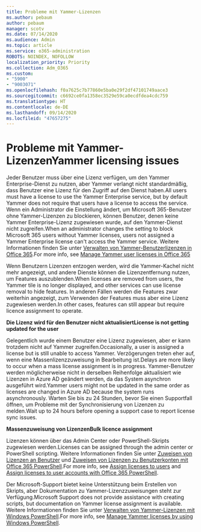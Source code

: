 ```yaml
---
title: Probleme mit Yammer-Lizenzen
ms.author: pebaum
author: pebaum
manager: scotv
ms.date: 07/14/2020
ms.audience: Admin
ms.topic: article
ms.service: o365-administration
ROBOTS: NOINDEX, NOFOLLOW
localization_priority: Priority
ms.collection: Adm_O365
ms.custom:
- "5900"
- "9003071"
ms.openlocfilehash: f0a7625c7b77860e5ba0e29f2df47101749aace3
ms.sourcegitcommit: c6692ce0fa1358ec3529e59ca0ecdfdea4cdc759
ms.translationtype: HT
ms.contentlocale: de-DE
ms.lasthandoff: 09/14/2020
ms.locfileid: "47657275"
---
```

# <a name="yammer-licensing-issues"></a><span data-ttu-id="1dd69-102">Probleme mit Yammer-Lizenzen</span><span class="sxs-lookup"><span data-stu-id="1dd69-102">Yammer licensing issues</span></span>

<span data-ttu-id="1dd69-103">Jeder Benutzer muss über eine Lizenz verfügen, um den Yammer Enterprise-Dienst zu nutzen, aber Yammer verlangt nicht standardmäßig, dass Benutzer eine Lizenz für den Zugriff auf den Dienst haben.</span><span class="sxs-lookup"><span data-stu-id="1dd69-103">All users must have a license to use the Yammer Enterprise service, but by default Yammer does not require that users have a license to access the service.</span></span> <span data-ttu-id="1dd69-104">Wenn ein Administrator die Einstellung ändert, um Microsoft 365-Benutzer ohne Yammer-Lizenzen zu blockieren, können Benutzer, denen keine Yammer Enterprise-Lizenz zugewiesen wurde, auf den Yammer-Dienst nicht zugreifen.</span><span class="sxs-lookup"><span data-stu-id="1dd69-104">When an administrator changes the setting to block Microsoft 365 users without Yammer licenses, users not assigned a Yammer Enterprise license can't access the Yammer service.</span></span> <span data-ttu-id="1dd69-105">Weitere Informationen finden Sie unter [Verwalten von Yammer-Benutzerlizenzen in Office 365](https://docs.microsoft.com/yammer/manage-yammer-users/manage-yammer-licenses-in-office-365).</span><span class="sxs-lookup"><span data-stu-id="1dd69-105">For more info, see [Manage Yammer user licenses in Office 365](https://docs.microsoft.com/yammer/manage-yammer-users/manage-yammer-licenses-in-office-365)</span></span> 

<span data-ttu-id="1dd69-106">Wenn Benutzern Lizenzen entzogen werden, wird die Yammer-Kachel nicht mehr angezeigt, und andere Dienste können die Lizenzentfernung nutzen, um Features auszublenden.</span><span class="sxs-lookup"><span data-stu-id="1dd69-106">When licenses are removed from users, the Yammer tile is no longer displayed, and other services can use license removal to hide features.</span></span> <span data-ttu-id="1dd69-107">In anderen Fällen werden die Features zwar weiterhin angezeigt, zum Verwenden der Features muss aber eine Lizenz zugewiesen werden.</span><span class="sxs-lookup"><span data-stu-id="1dd69-107">In other cases, features can still appear but require licence assignment to operate.</span></span>  

<span data-ttu-id="1dd69-108">**Die Lizenz wird für den Benutzer nicht aktualisiert**</span><span class="sxs-lookup"><span data-stu-id="1dd69-108">**License is not getting updated for the user**</span></span>  

<span data-ttu-id="1dd69-109">Gelegentlich wurde einem Benutzer eine Lizenz zugewiesen, aber er kann trotzdem nicht auf Yammer zugreifen.</span><span class="sxs-lookup"><span data-stu-id="1dd69-109">Occasionally, a user is assigned a license but is still unable to access Yammer.</span></span> <span data-ttu-id="1dd69-110">Verzögerungen treten eher auf, wenn eine Massenlizenzzuweisung in Bearbeitung ist.</span><span class="sxs-lookup"><span data-stu-id="1dd69-110">Delays are more likely to occur when a mass license assignment is in progress.</span></span> <span data-ttu-id="1dd69-111">Yammer-Benutzer werden möglicherweise nicht in derselben Reihenfolge aktualisiert wie Lizenzen in Azure AD geändert werden, da das System asynchron ausgeführt wird.</span><span class="sxs-lookup"><span data-stu-id="1dd69-111">Yammer users might not be updated in the same order as licenses are changed in Azure AD because the system runs asynchronously.</span></span> <span data-ttu-id="1dd69-112">Warten Sie bis zu 24 Stunden, bevor Sie einen Supportfall öffnen, um Probleme mit der Synchronisierung von Lizenzen zu melden.</span><span class="sxs-lookup"><span data-stu-id="1dd69-112">Wait up to 24 hours before opening a support case to report license sync issues.</span></span>  

<span data-ttu-id="1dd69-113">**Massenzuweisung von Lizenzen**</span><span class="sxs-lookup"><span data-stu-id="1dd69-113">**Bulk licence assignment**</span></span>  

<span data-ttu-id="1dd69-114">Lizenzen können über das Admin Center oder PowerShell-Skripts zugewiesen werden.</span><span class="sxs-lookup"><span data-stu-id="1dd69-114">Licenses can be assigned through the admin center or PowerShell scripting.</span></span> <span data-ttu-id="1dd69-115">Weitere Informationen finden Sie unter [Zuweisen von Lizenzen an Benutzer](https://docs.microsoft.com/microsoft-365/admin/manage/assign-licenses-to-users) und [Zuweisen von Lizenzen zu Benutzerkonten mit Office 365 PowerShell](https://docs.microsoft.com/office365/enterprise/powershell/assign-licenses-to-user-accounts-with-office-365-powershell).</span><span class="sxs-lookup"><span data-stu-id="1dd69-115">For more info, see [Assign licenses to users](https://docs.microsoft.com/microsoft-365/admin/manage/assign-licenses-to-users) and [Assign licenses to user accounts with Office 365 PowerShell](https://docs.microsoft.com/office365/enterprise/powershell/assign-licenses-to-user-accounts-with-office-365-powershell).</span></span> 

<span data-ttu-id="1dd69-116">Der Microsoft-Support bietet keine Unterstützung beim Erstellen von Skripts, aber Dokumentation zu Yammer-Lizenzzuweisungen steht zur Verfügung.</span><span class="sxs-lookup"><span data-stu-id="1dd69-116">Microsoft Support does not provide assistance with creating scripts, but documentation on Yammer license assignment is available.</span></span> <span data-ttu-id="1dd69-117">Weitere Informationen finden Sie unter [Verwalten von Yammer-Lizenzen mit Windows PowerShell](https://docs.microsoft.com/yammer/manage-yammer-users/manage-yammer-licenses-in-office-365#manage-yammer-licenses-by-using-windows-powershell).</span><span class="sxs-lookup"><span data-stu-id="1dd69-117">For more info, see [Manage Yammer licenses by using Windows PowerShell](https://docs.microsoft.com/yammer/manage-yammer-users/manage-yammer-licenses-in-office-365#manage-yammer-licenses-by-using-windows-powershell).</span></span>